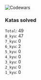 ![Codewars](https://www.codewars.com/users/PheRum/badges/large)

### Katas solved

`Total`: 49 \
`8_kyu`: 47 \
`7_kyu`: 0 \
`6_kyu`: 2 \
`5_kyu`: 0 \
`4_kyu`: 0 \
`3_kyu`: 0 \
`2_kyu`: 0 \
`1_kyu`: 0
